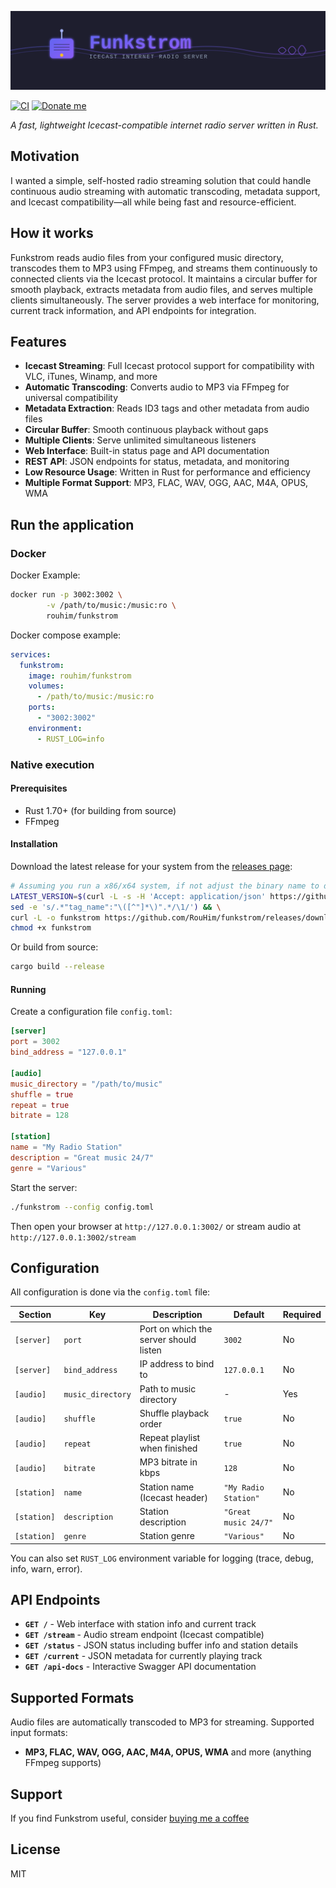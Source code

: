 ![Funkstrom Banner](.github/readme/banner.svg)

[![CI](https://github.com/RouHim/funkstrom/actions/workflows/ci.yml/badge.svg)](https://github.com/RouHim/funkstrom/actions/workflows/ci.yml)
[![Donate me](https://img.shields.io/badge/-buy_me_a%C2%A0coffee-gray?logo=buy-me-a-coffee)](https://buymeacoffee.com/rouhim)

*A fast, lightweight Icecast-compatible internet radio server written in Rust.*

## Motivation

I wanted a simple, self-hosted radio streaming solution that could handle continuous audio streaming with automatic transcoding, metadata support, and Icecast compatibility—all while being fast and resource-efficient.

## How it works

Funkstrom reads audio files from your configured music directory, transcodes them to MP3 using FFmpeg, and streams them continuously to connected clients via the Icecast protocol. It maintains a circular buffer for smooth playback, extracts metadata from audio files, and serves multiple clients simultaneously. The server provides a web interface for monitoring, current track information, and API endpoints for integration.

## Features

- **Icecast Streaming**: Full Icecast protocol support for compatibility with VLC, iTunes, Winamp, and more
- **Automatic Transcoding**: Converts audio to MP3 via FFmpeg for universal compatibility
- **Metadata Extraction**: Reads ID3 tags and other metadata from audio files
- **Circular Buffer**: Smooth continuous playback without gaps
- **Multiple Clients**: Serve unlimited simultaneous listeners
- **Web Interface**: Built-in status page and API documentation
- **REST API**: JSON endpoints for status, metadata, and monitoring
- **Low Resource Usage**: Written in Rust for performance and efficiency
- **Multiple Format Support**: MP3, FLAC, WAV, OGG, AAC, M4A, OPUS, WMA

## Run the application

### Docker

Docker Example:

```bash
docker run -p 3002:3002 \
        -v /path/to/music:/music:ro \
        rouhim/funkstrom
```

Docker compose example:

```yaml
services:
  funkstrom:
    image: rouhim/funkstrom
    volumes:
      - /path/to/music:/music:ro
    ports:
      - "3002:3002"
    environment:
      - RUST_LOG=info
```

### Native execution

#### Prerequisites

- Rust 1.70+ (for building from source)
- FFmpeg

#### Installation

Download the latest release for your system from the [releases page](https://github.com/RouHim/funkstrom/releases):

```bash
# Assuming you run a x86/x64 system, if not adjust the binary name to download
LATEST_VERSION=$(curl -L -s -H 'Accept: application/json' https://github.com/RouHim/funkstrom/releases/latest | \
sed -e 's/.*"tag_name":"\([^"]*\)".*/\1/') && \
curl -L -o funkstrom https://github.com/RouHim/funkstrom/releases/download/$LATEST_VERSION/funkstrom-x86_64-unknown-linux-musl && \
chmod +x funkstrom
```

Or build from source:

```bash
cargo build --release
```

#### Running

Create a configuration file `config.toml`:

```toml
[server]
port = 3002
bind_address = "127.0.0.1"

[audio]
music_directory = "/path/to/music"
shuffle = true
repeat = true
bitrate = 128

[station]
name = "My Radio Station"
description = "Great music 24/7"
genre = "Various"
```

Start the server:

```bash
./funkstrom --config config.toml
```

Then open your browser at `http://127.0.0.1:3002/` or stream audio at `http://127.0.0.1:3002/stream`

## Configuration

All configuration is done via the `config.toml` file:

| Section | Key | Description | Default | Required |
|---------|-----|-------------|---------|----------|
| `[server]` | `port` | Port on which the server should listen | `3002` | No |
| `[server]` | `bind_address` | IP address to bind to | `127.0.0.1` | No |
| `[audio]` | `music_directory` | Path to music directory | - | Yes |
| `[audio]` | `shuffle` | Shuffle playback order | `true` | No |
| `[audio]` | `repeat` | Repeat playlist when finished | `true` | No |
| `[audio]` | `bitrate` | MP3 bitrate in kbps | `128` | No |
| `[station]` | `name` | Station name (Icecast header) | `"My Radio Station"` | No |
| `[station]` | `description` | Station description | `"Great music 24/7"` | No |
| `[station]` | `genre` | Station genre | `"Various"` | No |

You can also set `RUST_LOG` environment variable for logging (trace, debug, info, warn, error).

## API Endpoints

- **`GET /`** - Web interface with station info and current track
- **`GET /stream`** - Audio stream endpoint (Icecast compatible)
- **`GET /status`** - JSON status including buffer info and station details
- **`GET /current`** - JSON metadata for currently playing track
- **`GET /api-docs`** - Interactive Swagger API documentation

## Supported Formats

Audio files are automatically transcoded to MP3 for streaming. Supported input formats:

- **MP3, FLAC, WAV, OGG, AAC, M4A, OPUS, WMA** and more (anything FFmpeg supports)

## Support

If you find Funkstrom useful, consider [buying me a coffee](https://buymeacoffee.com/rouhim)

## License

MIT
